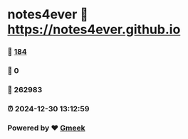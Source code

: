 # notes4ever :link: https://notes4ever.github.io 
### :page_facing_up: [184](https://notes4ever.github.io/tag.html) 
### :speech_balloon: 0 
### :hibiscus: 262983 
### :alarm_clock: 2024-12-30 13:12:59 
### Powered by :heart: [Gmeek](https://github.com/Meekdai/Gmeek)
